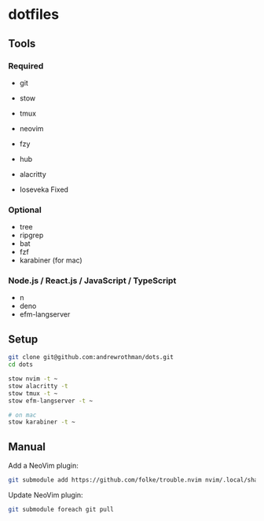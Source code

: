 # dotfiles

## Tools

### Required

- git
- stow
- tmux
- neovim
- fzy
- hub

- alacritty
- Ioseveka Fixed

### Optional

- tree
- ripgrep
- bat
- fzf
- karabiner (for mac)

### Node.js / React.js / JavaScript / TypeScript

- n
- deno
- efm-langserver

## Setup

```bash
git clone git@github.com:andrewrothman/dots.git
cd dots

stow nvim -t ~
stow alacritty -t 
stow tmux -t ~
stow efm-langserver -t ~

# on mac
stow karabiner -t ~
```

## Manual

Add a NeoVim plugin:
```bash
git submodule add https://github.com/folke/trouble.nvim nvim/.local/share/nvim/site/pack/trouble.nvim/start/trouble.nvim
```

Update NeoVim plugin:

```bash
git submodule foreach git pull
```
